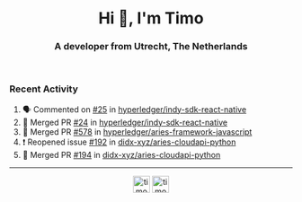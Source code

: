 <h1 align="center">Hi 👋, I'm Timo</h1>
<h3 align="center">A developer from Utrecht, The Netherlands</h3>
<br/>
<!-- https://github.com/rahuldkjain/github-profile-readme-generator --!>

<!--  <p align="left"><img src="https://github-readme-stats.vercel.app/api?username=timoglastra&show_icons=true&count_private=true&" alt="timoglastra" /></p> --!>

<!--
Github language stats
<p align="left"><img src="https://github-readme-stats.vercel.app/api/top-langs/?username=timoglastra&layout=compact" alt="timoglastra" /><p>
-->

<!-- Codestats language stats -->
<!-- <p align="left"><img src="https://codestats-readme.vercel.app/api/top-langs/?username=timoglastra&layout=compact&language_count=12" alt="timoglastra" /><p>    --!>
  
<h3>Recent Activity</h3>

<!--START_SECTION:activity-->
1. 🗣 Commented on [#25](https://github.com/hyperledger/indy-sdk-react-native/issues/25) in [hyperledger/indy-sdk-react-native](https://github.com/hyperledger/indy-sdk-react-native)
2. 🎉 Merged PR [#24](https://github.com/hyperledger/indy-sdk-react-native/pull/24) in [hyperledger/indy-sdk-react-native](https://github.com/hyperledger/indy-sdk-react-native)
3. 🎉 Merged PR [#578](https://github.com/hyperledger/aries-framework-javascript/pull/578) in [hyperledger/aries-framework-javascript](https://github.com/hyperledger/aries-framework-javascript)
4. ❗️ Reopened issue [#192](https://github.com/didx-xyz/aries-cloudapi-python/issues/192) in [didx-xyz/aries-cloudapi-python](https://github.com/didx-xyz/aries-cloudapi-python)
5. 🎉 Merged PR [#194](https://github.com/didx-xyz/aries-cloudapi-python/pull/194) in [didx-xyz/aries-cloudapi-python](https://github.com/didx-xyz/aries-cloudapi-python)
<!--END_SECTION:activity-->

---

<p align="center">
<a href="https://twitter.com/timoglastra" target="blank"><img align="center" src="https://cdn.jsdelivr.net/npm/simple-icons@3.0.1/icons/twitter.svg" alt="timoglastra" height="30" width="30" /></a>
<a href="https://linkedin.com/in/timoglastra" target="blank"><img align="center" src="https://cdn.jsdelivr.net/npm/simple-icons@3.0.1/icons/linkedin.svg" alt="timoglastra" height="30" width="30" /></a>
</p>



